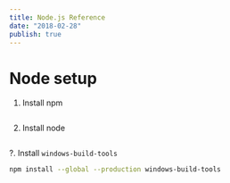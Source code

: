 ```yaml
---
title: Node.js Reference
date: "2018-02-28"
publish: true
---
```



# Node setup

1. Install npm

```bash

```

2. Install node

```bash

```

?. Install `windows-build-tools` 

```bash
npm install --global --production windows-build-tools
```